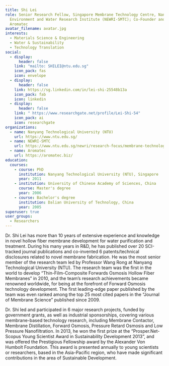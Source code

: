 ```yaml
---
title: Shi Lei
role: Senior Research Fellow, Singapore Membrane Technology Centre, Nanyang
  Environment and Water Research Institute (NEWRI-SMTC); Co-Founder and CTO,
  Aromatec
avatar_filename: avatar.jpg
interests:
  - Materials Science & Engineering
  - Water & Sustainability
  - Technology Translation
social:
  - display:
      header: false
    link: "mailto: SHILEI@ntu.edu.sg"
    icon_pack: fas
    icon: envelope
  - display:
      header: false
    link: https://sg.linkedin.com/in/lei-shi-25548b13a
    icon_pack: fab
    icon: linkedin
  - display:
      header: false
    link: " https://www.researchgate.net/profile/Lei-Shi-54"
    icon_pack: ai
    icon: researchgate
organizations:
  - name: Nanyang Technological University (NTU)
    url: https://www.ntu.edu.sg/
  - name: NEWRI-SMTC
    url: https://www.ntu.edu.sg/newri/research-focus/membrane-technology
  - name: Aromatec
    url: https://aromatec.biz/
education:
  courses:
    - course: PhD
      institution: Nanyang Technological University (NTU), Singapore
      year: 2011
    - institution: University of Chinese Academy of Sciences, China
      course: Master's degree
      year: 2006
    - course: Bachelor's degree
      institution: Dalian University of Technology, China
      year: 2005
superuser: true
user_groups:
  - Researchers
---
```

<!--StartFragment-->

Dr. Shi Lei has more than 10 years of extensive experience and knowledge in novel hollow fiber membrane development for water purification and treatment. During his many years in R&D, he has published over 20 SCI-tracked journal publications and co-invented 6 patents/technical disclosures related to novel membrane fabrication. He was the most senior member of the research team led by Professor Wang Rong at Nanyang Technological University (NTU). The research team was the first in the world to develop “Thin-Film-Composite Forwards Osmosis Hollow Fiber Membranes” in 2010, and the team’s research achievements became renowned worldwide, for being at the forefront of Forward Osmosis technology development. The first leading-edge paper published by the team was even ranked among the top 25 most cited papers in the “Journal of Membrane Science” published since 2009.

Dr. Shi led and participated in 6 major research projects, funded by government grants, as well as industrial sponsorships, covering various membrane-based technology research, including Membrane Contactor, Membrane Distillation, Forward Osmosis, Pressure Retard Osmosis and Low Pressure Nanofiltration. In 2013, he won the first prize at the “Prosper.Net-Scopus Young Scientist Award in Sustainability Development 2013”, and was offered the Prestigious Fellowship award by the Alexander Von Humbolt Foundation. This award is presented annually to young scientists or researchers, based in the Asia-Pacific region, who have made significant contributions in the area of Sustainable Development.

<!--EndFragment-->